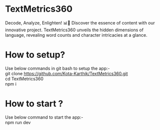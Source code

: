 # TextMetrics360
Decode, Analyze, Enlighten! 📊📝 Discover the essence of content with our innovative project. TextMetrics360 unveils the hidden dimensions of language, revealing word counts and character intricacies at a glance. 

# How to setup?
Use below commands in git bash to setup the app:- <br>
git clone https://github.com/Kota-Karthik/TextMetrics360.git <br>
cd TextMetrics360 <br>
npm i <br>

# How to start ?
Use below command to start the app:- <br>
npm run dev

